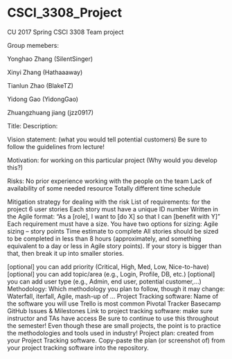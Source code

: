 # CSCI_3308_Project
CU 2017 Spring CSCI 3308 Team project

Group memebers:

Yonghao Zhang (SilentSinger)

Xinyi Zhang (Hathaaaway)

Tianlun Zhao (BlakeTZ)

Yidong Gao (YidongGao)

Zhuangzhuang jiang (jzz0917)

Title:
Description: 

Vision statement: (what you would tell potential customers) Be sure to follow the guidelines from lecture!

Motivation: for working on this particular project (Why would you develop this?)

Risks:
No prior experience working with the people on the team
Lack of availability of some needed resource
Totally different time schedule

Mitigation strategy for dealing with the risk
List of requirements: for the project
6 user stories
Each story must have a unique ID number
Written in the Agile format: “As a [role], I want to [do X] so that I can [benefit with Y]”
Each requirement must have a size. You have two options for sizing:
Agile sizing – story points
Time estimate to complete
All stories should be sized to be completed in less than 8 hours (approximately, and something equivalent to a day or less in Agile story points). If your story is bigger than that, then break it up into smaller stories.

[optional] you can add priority (Critical, High, Med, Low, Nice-to-have)
[optional] you can add topic/area (e.g., Login, Profile, DB, etc.)
[optional] you can add user type (e.g., Admin, end user, potential customer,…)
Methodology: Which methodology you plan to follow, though it may change: Waterfall, iterfall, Agile, mash-up of …
Project Tracking software:
Name of the software you will use
Trello is most common
Pivotal Tracker
Basecamp
GitHub Issues & Milestones
Link to project tracking software: make sure instructor and TAs have access
Be sure to continue to use this throughout the semester! Even though these are small projects, the point is to practice the methodologies and tools used in industry!
Project plan: created from your Project Tracking software. Copy-paste the plan (or screenshot of) from your project tracking software into the repository.
